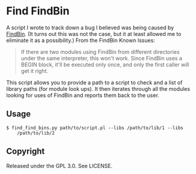 # Find FindBin

A script I wrote to track down a bug I believed was being caused by 
[FindBin](http://search.cpan.org/~nwclark/perl-5.8.7/lib/FindBin.pm). (It
turns out this was not the case, but it at least allowed me to eliminate it as
a possibility.) From the FindBin Known Issues:

> If there are two modules using FindBin from different directories under the
> same interpreter, this won't work. Since FindBin uses a BEGIN block, it'll
> be executed only once, and only the first caller will get it right.

This script allows you to provide a path to a script to check and a list of
library paths (for module look ups). It then iterates through all the modules
looking for uses of FindBin and reports them back to the user.

## Usage

    $ find_find_bins.py path/to/script.pl --libs /path/to/lib/1 --libs
        /path/to/lib/2

## Copyright

Released under the GPL 3.0. See LICENSE.
